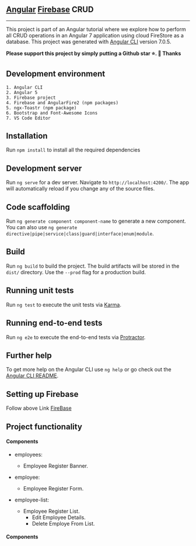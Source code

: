 ##  [Angular](https://angular.io/docs) [Firebase](https://firebase.google.com/docs?authuser=0) CRUD

***

This project is part of an Angular tutorial where we explore how to perform all CRUD operations in an Angular 7 application using cloud FireStore as a database.
This project was generated with [Angular CLI](https://github.com/angular/angular-cli) version 7.0.5.

**Please support this project by simply putting a Github star ⭐. 🙏 Thanks**

## Development environment

    1. Angular CLI
    2. Angular 5
    3. Firebase project
    4. Firebase and AngularFire2 (npm packages)
    5. ngx-Toastr (npm package)
    6. Bootstrap and Font-Awesome Icons
    7. VS Code Editor


## Installation

Run `npm install` to install all the required dependencies

## Development server

Run `ng serve` for a dev server. Navigate to `http://localhost:4200/`. The app will automatically reload if you change any of the source files.

## Code scaffolding

Run `ng generate component component-name` to generate a new component. You can also use `ng generate directive|pipe|service|class|guard|interface|enum|module`.

## Build

Run `ng build` to build the project. The build artifacts will be stored in the `dist/` directory. Use the `--prod` flag for a production build.

## Running unit tests

Run `ng test` to execute the unit tests via [Karma](https://karma-runner.github.io).

## Running end-to-end tests

Run `ng e2e` to execute the end-to-end tests via [Protractor](http://www.protractortest.org/).

## Further help

To get more help on the Angular CLI use `ng help` or go check out the [Angular CLI README](https://github.com/angular/angular-cli/blob/master/README.md).

## Setting up Firebase
Follow above Link [FireBase](https://firebase.google.com/docs/firestore/quickstart)

## Project functionality

#### Components

* employees:
  * Employee Register Banner.

* employee:
  * Employee Register Form.

* employee-list:
   * Employee Register List.
     * Edit Employee Details.
      * Delete Employe From List.

   
#### Components
